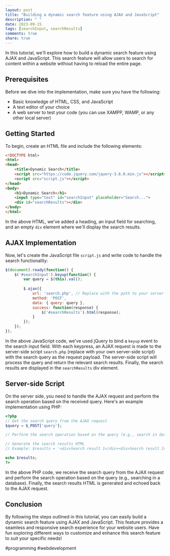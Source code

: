 ```yaml
---
layout: post
title: "Building a dynamic search feature using AJAX and JavaScript"
description: " "
date: 2023-09-15
tags: [searchInput, searchResults]
comments: true
share: true
---
```


In this tutorial, we'll explore how to build a dynamic search feature using AJAX and JavaScript. This search feature will allow users to search for content within a website without having to reload the entire page.

## Prerequisites

Before we dive into the implementation, make sure you have the following:

- Basic knowledge of HTML, CSS, and JavaScript
- A text editor of your choice
- A web server to test your code (you can use XAMPP, WAMP, or any other local server)

## Getting Started

To begin, create an HTML file and include the following elements:

```html
<!DOCTYPE html>
<html>
<head>
    <title>Dynamic Search</title>
    <script src="https://code.jquery.com/jquery-3.6.0.min.js"></script>
    <script src="script.js"></script>
</head>
<body>
    <h1>Dynamic Search</h1>
    <input type="text" id="searchInput" placeholder="Search...">
    <div id="searchResults"></div>
</body>
</html>
```

In the above HTML, we've added a heading, an input field for searching, and an empty `div` element where we'll display the search results.

## AJAX Implementation

Now, let's create the JavaScript file `script.js` and write code to handle the search functionality:

```javascript
$(document).ready(function() {
    $('#searchInput').keyup(function() {
        var query = $(this).val();
        
        $.ajax({
            url: 'search.php', // Replace with the path to your server-side search script
            method: 'POST',
            data: { query: query },
            success: function(response) {
                $('#searchResults').html(response);
            }
        });
    });
});
```

In the above JavaScript code, we've used jQuery to bind a `keyup` event to the search input field. With each keypress, an AJAX request is made to the server-side script `search.php` (replace with your own server-side script) with the search query as the request payload. The server-side script will process the query and return the relevant search results. Finally, the search results are displayed in the `searchResults` div element.

## Server-side Script

On the server side, you need to handle the AJAX request and perform the search operation based on the received query. Here's an example implementation using PHP:

```php
<?php
// Get the search query from the AJAX request
$query = $_POST['query'];

// Perform the search operation based on the query (e.g., search in database)

// Generate the search results HTML
// Example: $results = '<div>Search result 1</div><div>Search result 2</div>';

echo $results;
?>
```

In the above PHP code, we receive the search query from the AJAX request and perform the search operation based on the query (e.g., searching in a database). Finally, the search results HTML is generated and echoed back to the AJAX request.

## Conclusion

By following the steps outlined in this tutorial, you can easily build a dynamic search feature using AJAX and JavaScript. This feature provides a seamless and responsive search experience for your website users. Have fun exploring different ways to customize and enhance this search feature to suit your specific needs!

#programming #webdevelopment